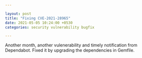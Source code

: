 ```yaml
---

layout: post
title: "Fixing CVE-2021-28965"
date: 2021-05-05 10:24:00 +0530
categories: security vulnerability bugfix

---
```


Another month, another vulenerability and timely notification from Dependabot. Fixed it by upgrading the dependencies in Gemfile.
